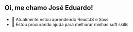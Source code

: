 ## Oi, me chamo José Eduardo!


<!-- - 🔭 Atualmente estou trabalhando em ... --> 
- 🌱 Atualmente estou aprendendo ReactJS e Sass
- 🤔 Estou procurando ajuda para melhorar minhas soft skills
<!-- - 📫 How to reach me: ... -->
